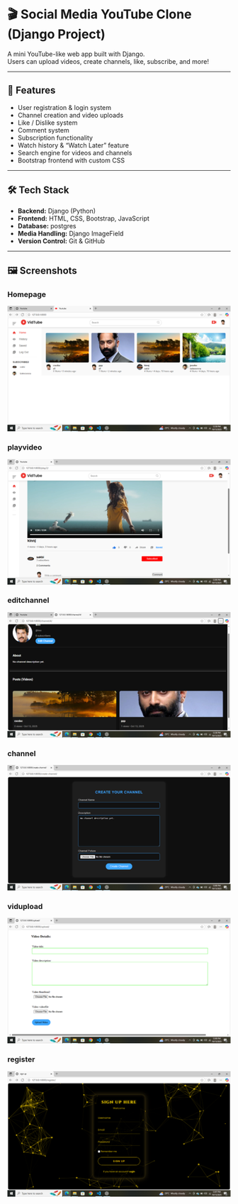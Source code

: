 # 🎬 Social Media YouTube Clone (Django Project)

A mini YouTube-like web app built with Django.  
Users can upload videos, create channels, like, subscribe, and more!

---

## 🚀 Features
- User registration & login system  
- Channel creation and video uploads  
- Like / Dislike system 
- Comment system 
- Subscription functionality  
- Watch history & “Watch Later” feature  
- Search engine for videos and channels  
- Bootstrap frontend with custom CSS  


---

## 🛠️ Tech Stack
- **Backend:** Django (Python)  
- **Frontend:** HTML, CSS, Bootstrap, JavaScript  
- **Database:** postgres  
- **Media Handling:** Django ImageField  
- **Version Control:** Git & GitHub  

---

## 🖼️ Screenshots

### Homepage
![Homepage Screenshot](static/images/homepage.png)

### playvideo
![playvideo Screenshot](static/images/play.png)

### editchannel
![editchannel Screenshot](static/images/editchannel.png)

### channel
![channel Screenshot](static/images/channel.png)

### vidupload
![vidupload Screenshot](static/images/vidupload.png)

### register
![login Screenshot](static/images/login.png)

